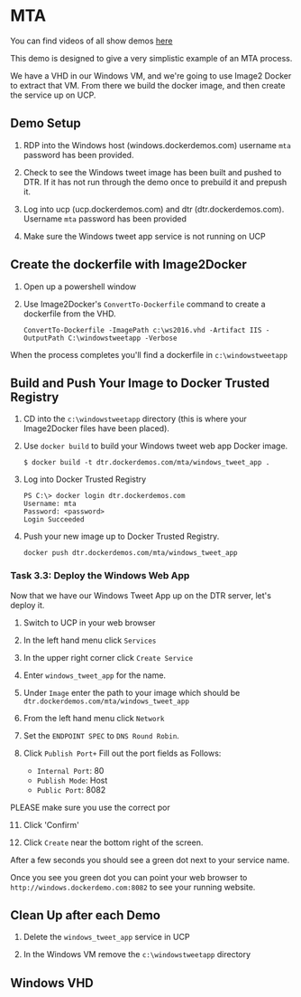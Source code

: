 # MTA

You can find videos of all show demos [here](https://drive.google.com/drive/folders/0ByQd4O58ibOENWtWT0xUakxGa0U?usp=sharing)

This demo is designed to give a very simplistic example of an MTA process.

We have a VHD in our Windows VM, and we're going to use Image2 Docker to extract that VM. From there we build the docker image, and then create the service up on UCP. 

## Demo Setup

1. RDP into the Windows host (windows.dockerdemos.com) username `mta` password has been provided. 

2. Check to see the Windows tweet image has been built and pushed to DTR. If it has not run through the demo once to prebuild it and prepush it.

3. Log into ucp (ucp.dockerdemos.com) and dtr (dtr.dockerdemos.com). Username `mta` password has been provided

4. Make sure the Windows tweet app service is not running on UCP

## Create the dockerfile with Image2Docker


1. Open up a powershell window

3. Use Image2Docker's `ConvertTo-Dockerfile` command to create a dockerfile from the VHD.

	```
	ConvertTo-Dockerfile -ImagePath c:\ws2016.vhd -Artifact IIS -OutputPath C:\windowstweetapp -Verbose
	```
	
When the process completes you'll find a dockerfile in `c:\windowstweetapp`

## Build and Push Your Image to Docker Trusted Registry

1. CD into the `c:\windowstweetapp` directory (this is where your Image2Docker files have been placed).

2. Use `docker build` to build your Windows tweet web app Docker image.

	`$ docker build -t dtr.dockerdemos.com/mta/windows_tweet_app .`

4. Log into Docker Trusted Registry

	```
	PS C:\> docker login dtr.dockerdemos.com
	Username: mta
	Password: <password>
	Login Succeeded
	```

5. Push your new image up to Docker Trusted Registry.

	```
	docker push dtr.dockerdemos.com/mta/windows_tweet_app
	```

### <a name="task3.3"></a> Task 3.3: Deploy the Windows Web App
Now that we have our Windows Tweet App up on the DTR server, let's deploy it. 

1. Switch  to UCP in your web browser

2. In the left hand menu click `Services`

3. In the upper right corner click `Create Service`

4. Enter `windows_tweet_app` for the name.

4. Under `Image` enter the path to your image which should be `dtr.dockerdemos.com/mta/windows_tweet_app`

8. From the left hand menu click `Network`

8. Set the `ENDPOINT SPEC` to `DNS Round Robin`. 

9. Click `Publish Port+` Fill out the port fields as Follows:

    * `Internal Port`: 80
    * `Publish Mode`: Host 
    * `Public Port`: 8082

PLEASE make sure you use the correct por

11. Click 'Confirm'

12. Click `Create` near the bottom right of the screen.

After a few seconds you should see a green dot next to your service name. 

Once you see you green dot you can  point your web browser to `http://windows.dockerdemo.com:8082` to see your running website.

## Clean Up after each Demo

1. Delete the `windows_tweet_app` service in UCP

2. In the Windows VM remove the `c:\windowstweetapp` directory

## Windows VHD

